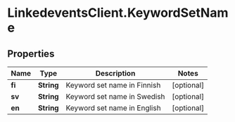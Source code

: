 # LinkedeventsClient.KeywordSetName

## Properties
Name | Type | Description | Notes
------------ | ------------- | ------------- | -------------
**fi** | **String** | Keyword set name in Finnish | [optional] 
**sv** | **String** | Keyword set name in Swedish | [optional] 
**en** | **String** | Keyword set name in English | [optional] 


